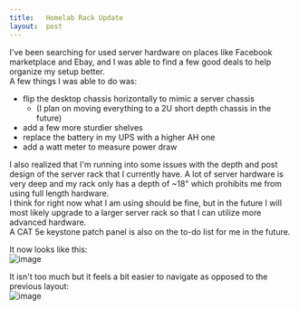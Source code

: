 ```yaml
---
title:   Homelab Rack Update
layout:  post
---
```


I've been searching for used server hardware on places like Facebook marketplace and Ebay, and I was able to find a few good deals to help organize my setup better.  
A few things I was able to do was:
- flip the desktop chassis horizontally to mimic a server chassis
  - (I plan on moving everything to a 2U short depth chassis in the future)
- add a few more sturdier shelves
- replace the battery in my UPS with a higher AH one
- add a watt meter to measure power draw


I also realized that I'm running into some issues with the depth and post design of the server rack that I currently have. A lot of server hardware is very deep and my rack only has a depth of ~18" which prohibits me from using full length hardware.  
I think for right now what I am using should be fine, but in the future I will most likely upgrade to a larger server rack so that I can utilize more advanced hardware.  
A CAT 5e keystone patch panel is also on the to-do list for me in the future.  

It now looks like this:  
![image](https://github.com/gaviolajosh/blog/assets/44041134/8f38dad0-e958-45cf-9da4-e1410f8b9b5a)


It isn't too much but it feels a bit easier to navigate as opposed to the previous layout:  
![image](https://github.com/gaviolajosh/blog/assets/44041134/43ab4740-4bcc-46eb-8ab1-020ecd110086)  
